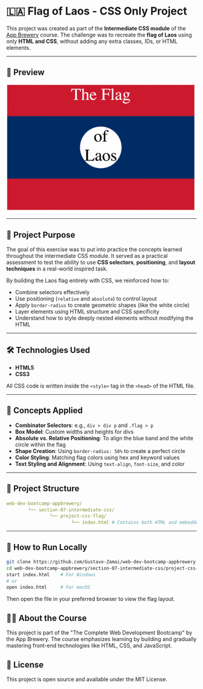 # 🇱🇦 Flag of Laos - CSS Only Project

This project was created as part of the **Intermediate CSS module** of the [App Brewery](https://www.appbrewery.com/) course. The challenge was to recreate the **flag of Laos** using only **HTML and CSS**, without adding any extra classes, IDs, or HTML elements.

---
## 📸 Preview

![Flag of Laos built with CSS](./preview/goal.png)

---
## 🎯 Project Purpose

The goal of this exercise was to put into practice the concepts learned throughout the intermediate CSS module. It served as a practical assessment to test the ability to use **CSS selectors**, **positioning**, and **layout techniques** in a real-world inspired task.

By building the Laos flag entirely with CSS, we reinforced how to:

- Combine selectors effectively
- Use positioning (`relative` and `absolute`) to control layout
- Apply `border-radius` to create geometric shapes (like the white circle)
- Layer elements using HTML structure and CSS specificity
- Understand how to style deeply nested elements without modifying the HTML

---

## 🛠 Technologies Used

- **HTML5**  
- **CSS3** 

All CSS code is written inside the `<style>` tag in the `<head>` of the HTML file.

---

## 📐 Concepts Applied

- **Combinator Selectors**: e.g., `div > div p` and `.flag > p`  
- **Box Model**: Custom widths and heights for divs  
- **Absolute vs. Relative Positioning**: To align the blue band and the white circle within the flag  
- **Shape Creation**: Using `border-radius: 50%` to create a perfect circle  
- **Color Styling**: Matching flag colors using hex and keyword values  
- **Text Styling and Alignment**: Using `text-align`, `font-size`, and color

---

## 📁 Project Structure

```yaml
web-dev-bootcamp-appbrewery/
        └── section-07-intermediate-css/
                └── project-css-flag/
                        └── index.html # Contains both HTML and embedded CSS
```

---

## 🚀 How to Run Locally

```bash
git clone https://github.com/Gustavo-Zamai/web-dev-bootcamp-appbrewery.git
cd web-dev-bootcamp-appbrewery/section-07-intermediate-css/project-css-flag
start index.html    # For Windows
# or
open index.html     # For macOS
```
Then open the file in your preferred browser to view the flag layout.


## 👨‍🎓 About the Course
This project is part of the "The Complete Web Development Bootcamp" by the App Brewery. The course emphasizes learning by building and gradually mastering front-end technologies like HTML, CSS, and JavaScript.

## 📄 License
This project is open source and available under the MIT License.
